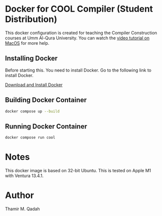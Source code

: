 # Docker for COOL Compiler (Student Distribution)
This docker configuration is created for teaching the Compiler Construction courses at Umm Al-Qura University. 
You can watch the [video tutorial on MacOS](https://www.youtube.com/watch?v=1Dbzo9HiDwk) for more help.

## Installing Docker
Before starting this. You need to install Docker. Go to the following link to install Docker.

[Download and Install Docker](https://www.docker.com/products/docker-desktop/)

## Building Docker Container
```bash
docker compose up --build
```

## Running Docker Container
```bash
docker compose run cool
```

# Notes
This docker image is based on 32-bit Ubuntu.
This is tested on Apple M1 with Ventura 13.4.1.

# Author
Thamir M. Qadah